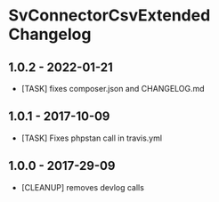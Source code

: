 # SvConnectorCsvExtended Changelog

1.0.2 - 2022-01-21
------------------
* [TASK] fixes composer.json and CHANGELOG.md

1.0.1 - 2017-10-09
------------------
* [TASK] Fixes phpstan call in travis.yml

1.0.0 - 2017-29-09
------------------
* [CLEANUP] removes devlog calls